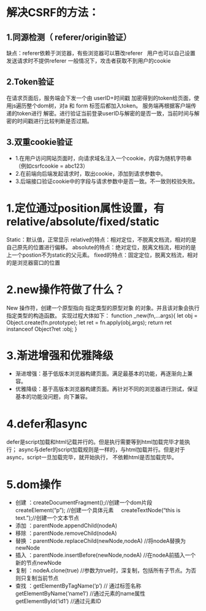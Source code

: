 # 解决CSRF的方法：
## 1.同源检测（ referer/origin验证）
缺点：referer依赖于浏览器，有些浏览器可以篡改referer
  用户也可以自己设置发送请求时不提供referer
一般情况下，攻击者获取不到用户的cookie
## 2.Token验证
在请求页面后，服务端会下发一个由 userID+时间戳 加密得到的token给页面，使用js遍历整个dom树，对a 和 form 标签后都加入token。
服务端再根据客户端传递的token进行 解密。进行验证当前登录userID与解密的是否一致，当前时间与解密的时间戳进行比较判断是否过期。
## 3.双重cookie验证
- 1.在用户访问网站页面时，向请求域名注入一个cookie，内容为随机字符串（例如csrfcookie = abc123）
- 2.在前端向后端发起请求时，取出cookie，添加到请求参数中。
- 3.后端接口验证cookie中的字段与请求参数中是否一致。不一致则校验失败。

# 1.定位通过position属性设置，有relative/absolute/fixed/static
Static：默认值，正常显示
relative的特点：相对定位，不脱离文档流，相对的是自己原先的位置进行偏移。
absolute的特点：绝对定位，脱离文档流，相对的是上一个postion不为static的父元素。
fixed的特点：固定定位，脱离文档流，相对的是浏览器窗口的位置

# 2.new操作符做了什么？
New 操作符，创建一个原型指向 指定类型的原型对象 的对象。并且该对象会执行 指定类型的构造函数。
实现过程大体如下：
function _new(fn,…args){
let obj = Object.create(fn.prototype);
let ret = fn.apply(obj,args);
return ret instanceof Object?ret :obj;
}

# 3.渐进增强和优雅降级
- 渐进增强：基于低版本浏览器构建页面。满足最基本的功能，再逐渐向上兼容。
- 优雅降级：基于高版本浏览器构建页面。再针对不同的浏览器进行测试，保证基本的功能没问题，向下兼容。

# 4.defer和async
defer是script加载和html记载并行的。但是执行需要等到html加载完毕才能执行；
async与defer的script加载规则是一样的，与html加载并行。但是对于async，script一旦加载完毕，就开始执行，
不依赖html是否加载完毕。
 
# 5.dom操作
- 创建 ：createDocumentFragment();//创建一个dom片段
    createElement(“p”); //创建一个具体元素
    createTextNode(“this is text.”);//创建一个文本节点
- 添加 ：parentNode.appendChild(nodeA) 
- 移除 ：parentNode.removeChild(nodeA)  
- 替换 ：parentNode.replaceChild(newNode,nodeA) //将nodeA替换为newNode
- 插入 ：parentNode.insertBefore(newNode,nodeA) //在nodeA前插入一个新的节点newNode
- 复制 ：nodeA.clone(true) //参数为true时，深复制，包括所有子节点。为否则只复制当前节点
- 查找 ：getElementByTagName(‘p’) // 通过标签名称
          getElementByName(‘name1’) //通过元素的name属性
          getElementById(‘id1’) //通过元素ID
